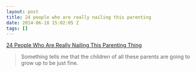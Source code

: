 ```yaml
---
layout: post
title: 24 people who are really nailing this parenting
date: 2014-06-18 15:02:05 Z
tags: []
---
```

[24 People Who Are Really Nailing This Parenting Thing](http://www.buzzfeed.com/awesomer/people-who-are-really-nailing-this-parenting-thing)

> Something tells me that the children of all these parents are going to grow up to be just fine.

